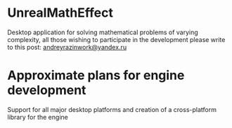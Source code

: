 # UnrealMathEffect
Desktop application for solving mathematical problems of varying complexity, all those wishing to participate in the development please write to this post: andreyrazinwork@yandex.ru

# Approximate plans for engine development
Support for all major desktop platforms and creation of a cross-platform library for the engine
